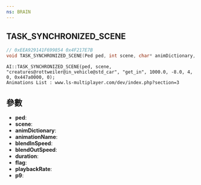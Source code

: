 ```yaml
---
ns: BRAIN
---
```

## TASK_SYNCHRONIZED_SCENE

```c
// 0xEEA929141F699854 0x4F217E7B
void TASK_SYNCHRONIZED_SCENE(Ped ped, int scene, char* animDictionary, char* animationName, float blendInSpeed, float blendOutSpeed, int duration, int flag, float playbackRate, Any p9);
```

```
AI::TASK_SYNCHRONIZED_SCENE(ped, scene, "creatures@rottweiler@in_vehicle@std_car", "get_in", 1000.0, -8.0, 4, 0, 0x447a0000, 0);  
Animations List : www.ls-multiplayer.com/dev/index.php?section=3  
```

## 參數
* **ped**: 
* **scene**: 
* **animDictionary**: 
* **animationName**: 
* **blendInSpeed**: 
* **blendOutSpeed**: 
* **duration**: 
* **flag**: 
* **playbackRate**: 
* **p9**: 

